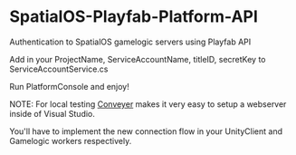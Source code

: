 # SpatialOS-Playfab-Platform-API
Authentication to SpatialOS gamelogic servers using Playfab API

Add in your ProjectName, ServiceAccountName, titleID, secretKey to ServiceAccountService.cs

Run PlatformConsole and enjoy!

NOTE: For local testing [Conveyer](https://marketplace.visualstudio.com/items?itemName=vs-publisher-1448185.ConveyorbyKeyoti) makes it very easy to setup a webserver inside of Visual Studio.

You'll have to implement the new connection flow in your UnityClient and Gamelogic workers respectively.
